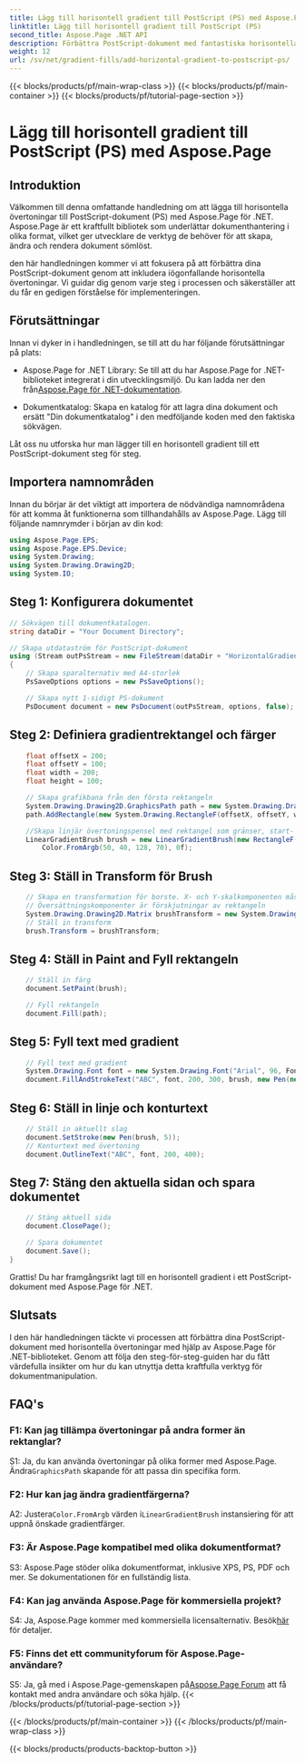 ```yaml
---
title: Lägg till horisontell gradient till PostScript (PS) med Aspose.Page
linktitle: Lägg till horisontell gradient till PostScript (PS)
second_title: Aspose.Page .NET API
description: Förbättra PostScript-dokument med fantastiska horisontella gradienter med Aspose.Page för .NET. Följ vår steg-för-steg handledning för sömlös implementering.
weight: 12
url: /sv/net/gradient-fills/add-horizontal-gradient-to-postscript-ps/
---
```


{{< blocks/products/pf/main-wrap-class >}}
{{< blocks/products/pf/main-container >}}
{{< blocks/products/pf/tutorial-page-section >}}

# Lägg till horisontell gradient till PostScript (PS) med Aspose.Page

## Introduktion

Välkommen till denna omfattande handledning om att lägga till horisontella övertoningar till PostScript-dokument (PS) med Aspose.Page för .NET. Aspose.Page är ett kraftfullt bibliotek som underlättar dokumenthantering i olika format, vilket ger utvecklare de verktyg de behöver för att skapa, ändra och rendera dokument sömlöst.

den här handledningen kommer vi att fokusera på att förbättra dina PostScript-dokument genom att inkludera iögonfallande horisontella övertoningar. Vi guidar dig genom varje steg i processen och säkerställer att du får en gedigen förståelse för implementeringen.

## Förutsättningar

Innan vi dyker in i handledningen, se till att du har följande förutsättningar på plats:

-  Aspose.Page for .NET Library: Se till att du har Aspose.Page for .NET-biblioteket integrerat i din utvecklingsmiljö. Du kan ladda ner den från[Aspose.Page för .NET-dokumentation](https://reference.aspose.com/page/net/).

- Dokumentkatalog: Skapa en katalog för att lagra dina dokument och ersätt "Din dokumentkatalog" i den medföljande koden med den faktiska sökvägen.

Låt oss nu utforska hur man lägger till en horisontell gradient till ett PostScript-dokument steg för steg.

## Importera namnområden

Innan du börjar är det viktigt att importera de nödvändiga namnområdena för att komma åt funktionerna som tillhandahålls av Aspose.Page. Lägg till följande namnrymder i början av din kod:

```csharp
using Aspose.Page.EPS;
using Aspose.Page.EPS.Device;
using System.Drawing;
using System.Drawing.Drawing2D;
using System.IO;
```

## Steg 1: Konfigurera dokumentet

```csharp
// Sökvägen till dokumentkatalogen.
string dataDir = "Your Document Directory";

// Skapa utdataström för PostScript-dokument
using (Stream outPsStream = new FileStream(dataDir + "HorizontalGradient_outPS.ps", FileMode.Create))
{
    // Skapa sparalternativ med A4-storlek
    PsSaveOptions options = new PsSaveOptions();

    // Skapa nytt 1-sidigt PS-dokument
    PsDocument document = new PsDocument(outPsStream, options, false);
```

## Steg 2: Definiera gradientrektangel och färger

```csharp
    float offsetX = 200;
    float offsetY = 100;
    float width = 200;
    float height = 100;

    // Skapa grafikbana från den första rektangeln
    System.Drawing.Drawing2D.GraphicsPath path = new System.Drawing.Drawing2D.GraphicsPath();
    path.AddRectangle(new System.Drawing.RectangleF(offsetX, offsetY, width, height));

    //Skapa linjär övertoningspensel med rektangel som gränser, start- och slutfärger
    LinearGradientBrush brush = new LinearGradientBrush(new RectangleF(0, 0, width, height), Color.FromArgb(150, 0, 0, 0),
        Color.FromArgb(50, 40, 128, 70), 0f);
```

## Steg 3: Ställ in Transform för Brush

```csharp
    // Skapa en transformation för borste. X- och Y-skalkomponenten måste vara lika med rektangelns bredd och höjd på motsvarande sätt.
    // Översättningskomponenter är förskjutningar av rektangeln
    System.Drawing.Drawing2D.Matrix brushTransform = new System.Drawing.Drawing2D.Matrix(width, 0, 0, height, offsetX, offsetY);
    // Ställ in transform
    brush.Transform = brushTransform;
```

## Steg 4: Ställ in Paint and Fyll rektangeln

```csharp
    // Ställ in färg
    document.SetPaint(brush);

    // Fyll rektangeln
    document.Fill(path);
```

## Steg 5: Fyll text med gradient

```csharp
    // Fyll text med gradient
    System.Drawing.Font font = new System.Drawing.Font("Arial", 96, FontStyle.Bold);
    document.FillAndStrokeText("ABC", font, 200, 300, brush, new Pen(new SolidBrush(Color.Black), 2));
```

## Steg 6: Ställ in linje och konturtext

```csharp
    // Ställ in aktuellt slag
    document.SetStroke(new Pen(brush, 5));
    // Konturtext med övertoning
    document.OutlineText("ABC", font, 200, 400);
```

## Steg 7: Stäng den aktuella sidan och spara dokumentet

```csharp
    // Stäng aktuell sida
    document.ClosePage();

    // Spara dokumentet
    document.Save();
}
```

Grattis! Du har framgångsrikt lagt till en horisontell gradient i ett PostScript-dokument med Aspose.Page för .NET.

## Slutsats

I den här handledningen täckte vi processen att förbättra dina PostScript-dokument med horisontella övertoningar med hjälp av Aspose.Page för .NET-biblioteket. Genom att följa den steg-för-steg-guiden har du fått värdefulla insikter om hur du kan utnyttja detta kraftfulla verktyg för dokumentmanipulation.

## FAQ's

### F1: Kan jag tillämpa övertoningar på andra former än rektanglar?

 S1: Ja, du kan använda övertoningar på olika former med Aspose.Page. Ändra`GraphicsPath` skapande för att passa din specifika form.

### F2: Hur kan jag ändra gradientfärgerna?

 A2: Justera`Color.FromArgb` värden i`LinearGradientBrush` instansiering för att uppnå önskade gradientfärger.

### F3: Är Aspose.Page kompatibel med olika dokumentformat?

S3: Aspose.Page stöder olika dokumentformat, inklusive XPS, PS, PDF och mer. Se dokumentationen för en fullständig lista.

### F4: Kan jag använda Aspose.Page för kommersiella projekt?

 S4: Ja, Aspose.Page kommer med kommersiella licensalternativ. Besök[här](https://purchase.aspose.com/buy) för detaljer.

### F5: Finns det ett communityforum för Aspose.Page-användare?

 S5: Ja, gå med i Aspose.Page-gemenskapen på[Aspose.Page Forum](https://forum.aspose.com/c/page/39) att få kontakt med andra användare och söka hjälp.
{{< /blocks/products/pf/tutorial-page-section >}}

{{< /blocks/products/pf/main-container >}}
{{< /blocks/products/pf/main-wrap-class >}}

{{< blocks/products/products-backtop-button >}}
